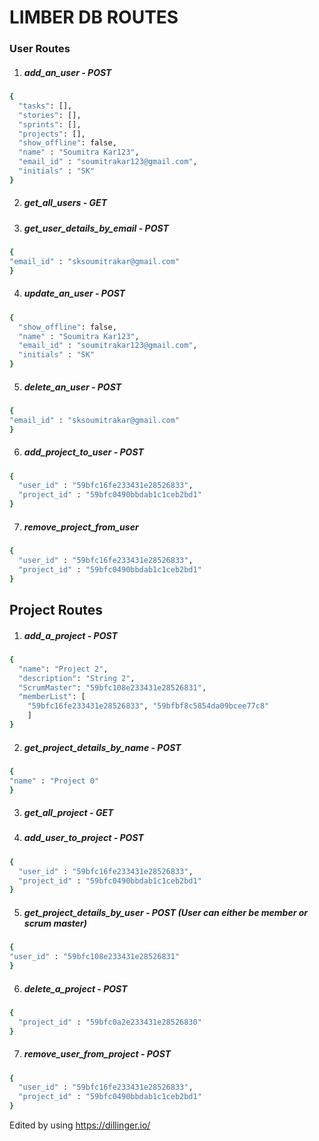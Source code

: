 # LIMBER DB ROUTES
### User Routes
1. ##### add_an_user - POST
```sh
{
  "tasks": [],
  "stories": [],
  "sprints": [],
  "projects": [],
  "show_offline": false,
  "name" : "Soumitra Kar123",
  "email_id" : "soumitrakar123@gmail.com",
  "initials" : "SK"
}
```
2. ##### get_all_users - GET
3. ##### get_user_details_by_email - POST
```sh
{
"email_id" : "sksoumitrakar@gmail.com"
}
```
4. ##### update_an_user - POST
```sh
{
  "show_offline": false,
  "name" : "Soumitra Kar123",
  "email_id" : "soumitrakar123@gmail.com",
  "initials" : "SK"
}
```
5. ##### delete_an_user - POST
```sh
{
"email_id" : "sksoumitrakar@gmail.com"
}
```
6. ##### add_project_to_user - POST
```sh
{
  "user_id" : "59bfc16fe233431e28526833",
  "project_id" : "59bfc0490bbdab1c1ceb2bd1"
}
```
7. ##### remove_project_from_user
```sh
{
  "user_id" : "59bfc16fe233431e28526833",
  "project_id" : "59bfc0490bbdab1c1ceb2bd1"
}
```
## Project Routes

1. ##### add_a_project - POST
```sh
{
  "name": "Project 2",
  "description": "String 2",
  "ScrumMaster": "59bfc108e233431e28526831",
  "memberList": [
  	"59bfc16fe233431e28526833", "59bfbf8c5854da09bcee77c8"
  	]
}
```
2. ##### get_project_details_by_name - POST
```sh
{
"name" : "Project 0"
}
```
3. ##### get_all_project - GET
4. ##### add_user_to_project - POST
```sh
{
  "user_id" : "59bfc16fe233431e28526833",
  "project_id" : "59bfc0490bbdab1c1ceb2bd1"
}
```
5. ##### get_project_details_by_user - POST (User can either be member or scrum master)
```sh
{
"user_id" : "59bfc108e233431e28526831"
}
```
6. ##### delete_a_project - POST
```sh
{
  "project_id" : "59bfc0a2e233431e28526830"
}
```
7. ##### remove_user_from_project - POST
```sh
{
  "user_id" : "59bfc16fe233431e28526833",
  "project_id" : "59bfc0490bbdab1c1ceb2bd1"
}
```

Edited by using https://dillinger.io/
